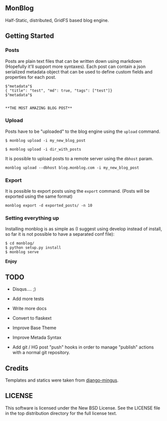 MonBlog
------

Half-Static, distributed, GridFS based blog engine.

Getting Started
--------------


### Posts

Posts are plain text files that can be written down using markdown (Hopefully it'll support more syntaxes). Each post can contain a json serialized metadata object that can be used to define custom fields and properties for each post.  

	$"metadata"$
	{ "title": "test", "md": true, "tags": ["test"]}
	$"metadata"$
	
	
	**THE MOST AMAZING BLOG POST**


### Upload

Posts have to be "uploaded" to the blog engine using the `upload` command.

	$ monblog upload -i my_new_blog_post

	$ monblog upload -i dir_with_posts

It is possible to upload posts to a remote server using the `dbhost` param.


	monblog upload --dbhost blog.monblog.com -i my_new_blog_post


### Export

It is possible to export posts using the `export` command. (Posts will be exported using the same format)

	monblog export -d exported_posts/ -n 10


### Setting everything up

Installing monblog is as simple as (I suggest using develop instead of install, so far it is not possible to have a separated conf file):

	$ cd monblog/
    $ python setup.py install
    $ monblog serve

**Enjoy**

TODO
---

* Disqus.... ;)

* Add more tests

* Write more docs

* Convert to flaskext

* Improve Base Theme

* Improve Metada Syntax

* Add git / HG post "push" hooks in order to manage "publish" actions with a normal git repository.


Credits
------

Templates and statics were taken from [django-mingus](https://github.com/montylounge/django-mingus "django-mingus").

LICENSE
------

This software is licensed under the New BSD License. See the LICENSE file in the top distribution directory for the full license text.
